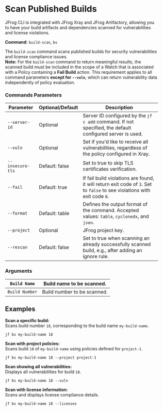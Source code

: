 # Scan Published Builds

JFrog CLI is integrated with JFrog Xray and JFrog Artifactory, allowing you to have your build artifacts and dependencies scanned for vulnerabilities and license violations.

**Command**: `build-scan`, `bs`

The `build-scan` command scans published builds for security vulnerabilities and license compliance issues.\
**Note:** For the `build-scan` command to return meaningful results, the scanned build must be included in the scope of a Watch that is associated with a Policy containing a **Fail Build** action. This requirement applies to all command parameters **except for `--vuln`**, which can return vulnerability data independently of policy evaluation.

### Commands Parameters

| Parameter        | Optional/Default | Description                                                                                                               |
| ---------------- | ---------------- | ------------------------------------------------------------------------------------------------------------------------- |
| `--server-id`    | Optional         | Server ID configured by the `jf c add` command. If not specified, the default configured server is used.                  |
| `--vuln`         | Optional         | Set if you'd like to receive all vulnerabilities, regardless of the policy configured in Xray.                            |
| `--insecure-tls` | Default: false   | Set to true to skip TLS certificates verification.                                                                        |
| `--fail`         | Default: true    | If fail build violations are found, it will return exit code of `3`. Set to `false` to see violations with exit code `0`. |
| `--format`       | Default: table   | Defines the output format of the command. Accepted values: `table`, `cyclonedx`, and `json`.                              |
| `--project`      | Optional         | JFrog project key.                                                                                                        |
| `--rescan`       | Default: false   | Set to true when scanning an already successfully scanned build, e.g., after adding an ignore rule.                       |

### **Arguments**

| `Build Name`   | Build name to be scanned.   |
| -------------- | --------------------------- |
| `Build Number` | Build number to be scanned. |

## Examples

**Scan a specific build:**\
Scans build number `18`, corresponding to the build name `my-build-name`.

```
jf bs my-build-name 18
```

**Scan with project policies:**\
Scans build `18` of `my-build-name` using policies defined for `project-1`.

```
jf bs my-build-name 18 --project project-1
```

**Scan showing all vulnerabilities:**\
Displays all vulnerabilities for build `18`.

```
jf bs my-build-name 18 --vuln
```

**Scan with license information:**\
Scans and displays license compliance details.

```
jf bs my-build-name 18 --licenses
```
